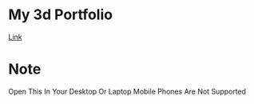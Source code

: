 # My 3d Portfolio

[Link](https://manitmishra.vercel.app//)

# Note 
Open This In Your Desktop Or Laptop Mobile Phones Are Not Supported
